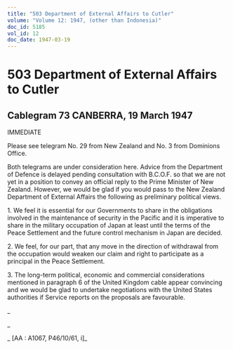 ```yaml
---
title: "503 Department of External Affairs to Cutler"
volume: "Volume 12: 1947, (other than Indonesia)"
doc_id: 5185
vol_id: 12
doc_date: 1947-03-19
---
```


# 503 Department of External Affairs to Cutler

## Cablegram 73 CANBERRA, 19 March 1947

IMMEDIATE

Please see telegram No. 29 from New Zealand and No. 3 from Dominions Office.

Both telegrams are under consideration here. Advice from the Department of Defence is delayed pending consultation with B.C.O.F. so that we are not yet in a position to convey an official reply to the Prime Minister of New Zealand. However, we would be glad if you would pass to the New Zealand Department of External Affairs the following as preliminary political views.

1\. We feel it is essential for our Governments to share in the obligations involved in the maintenance of security in the Pacific and it is imperative to share in the military occupation of Japan at least until the terms of the Peace Settlement and the future control mechanism in Japan are decided.

2\. We feel, for our part, that any move in the direction of withdrawal from the occupation would weaken our claim and right to participate as a principal in the Peace Settlement.

3\. The long-term political, economic and commercial considerations mentioned in paragraph 6 of the United Kingdom cable appear convincing and we would be glad to undertake negotiations with the United States authorities if Service reports on the proposals are favourable.

_

_

_ [AA : A1067, P46/10/61, i]_
